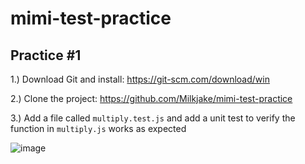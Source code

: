 # mimi-test-practice

## Practice #1
1.) Download Git and install: https://git-scm.com/download/win

2.) Clone the project: https://github.com/Milkjake/mimi-test-practice

3.) Add a file called `multiply.test.js` and add a unit test to verify the function in `multiply.js` works as expected

![image](https://user-images.githubusercontent.com/44793893/119620778-7e951b80-be59-11eb-84aa-04170f98664a.png)
